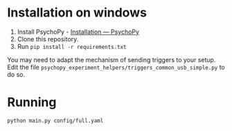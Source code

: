 # Installation on windows

1. Install PsychoPy - [Installation — PsychoPy](https://www.psychopy.org/download.html)
2. Clone this repository.
3. Run `pip install -r requirements.txt`

You may need to adapt the mechanism of sending triggers to your setup. Edit the file `psychopy_experiment_helpers/triggers_common_usb_simple.py` to do so.

# Running

```bash
python main.py config/full.yaml
```

